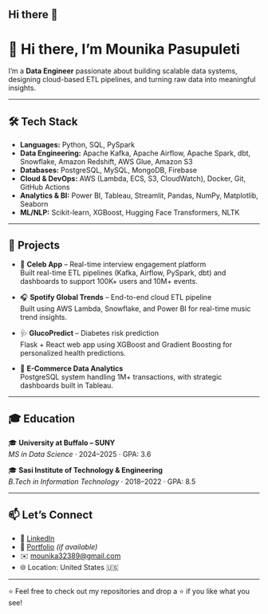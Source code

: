 ## Hi there 👋

# 👋 Hi there, I’m Mounika Pasupuleti

I’m a **Data Engineer** passionate about building scalable data systems, designing cloud-based ETL pipelines, and turning raw data into meaningful insights.

---

## 🛠️ Tech Stack

- **Languages:** Python, SQL, PySpark  
- **Data Engineering:** Apache Kafka, Apache Airflow, Apache Spark, dbt, Snowflake, Amazon Redshift, AWS Glue, Amazon S3  
- **Databases:** PostgreSQL, MySQL, MongoDB, Firebase  
- **Cloud & DevOps:** AWS (Lambda, ECS, S3, CloudWatch), Docker, Git, GitHub Actions  
- **Analytics & BI:** Power BI, Tableau, Streamlit, Pandas, NumPy, Matplotlib, Seaborn  
- **ML/NLP:** Scikit-learn, XGBoost, Hugging Face Transformers, NLTK

---

## 🚀 Projects

- 🎤 **Celeb App** – Real-time interview engagement platform  
  Built real-time ETL pipelines (Kafka, Airflow, PySpark, dbt) and dashboards to support 100K+ users and 10M+ events.

- 🎧 **Spotify Global Trends** – End-to-end cloud ETL pipeline  
  Built using AWS Lambda, Snowflake, and Power BI for real-time music trend insights.

- 🩺 **GlucoPredict** – Diabetes risk prediction  
  Flask + React web app using XGBoost and Gradient Boosting for personalized health predictions.

- 🛒 **E-Commerce Data Analytics**  
  PostgreSQL system handling 1M+ transactions, with strategic dashboards built in Tableau.

---

## 🎓 Education

🎓 **University at Buffalo – SUNY**  
*MS in Data Science* · 2024–2025 · GPA: 3.6

🎓 **Sasi Institute of Technology & Engineering**  
*B.Tech in Information Technology* · 2018–2022 · GPA: 8.5

---

## 📫 Let’s Connect

- 💼 [LinkedIn](https://www.linkedin.com/in/your-profile/)  
- 📂 [Portfolio](#) *(if available)*  
- ✉️ mounika32389@gmail.com  
- 🌐 Location: United States 🇺🇸

---

⭐ Feel free to check out my repositories and drop a ⭐ if you like what you see!
